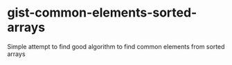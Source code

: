 # gist-common-elements-sorted-arrays
Simple attempt to find good algorithm to find common elements from sorted arrays
